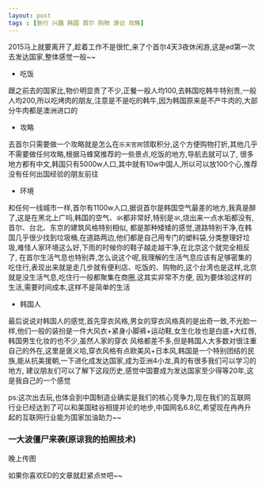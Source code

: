 ```yaml
---
layout: post
tags : [旅行 兴趣 韩国 首尔 购物 游记 攻略]
---
```


2015马上就要离开了,趁着工作不是很忙,来了个首尔4天3夜休闲游,这是ed第一次去发达国家,整体感觉一般~~

* 吃饭

跟之前去的国家比,物价明显贵了不少,正餐一般人均100,去韩国吃韩牛特别贵,一般人均200,所以吃烤肉的朋友,注意是不是吃的韩牛,因为韩国原来是不产牛肉的,大部分牛肉都是澳洲进口的

* 攻略

去首尔只需要做一个攻略就是怎么在`乐天官网`领取积分,这个方便购物打折,其他几乎不需要做任何攻略,根据马蜂窝推荐的一些景点,吃饭的地方,导航去就可以了,
很多地方都有中文,韩国只有5000w人口,其中就有10w中国人,所以可以放100个心,推荐没有任何出国经验的朋友前往

* 环境

和任何一线城市一样,首尔有1100w人口,据说首尔是韩国空气最差的地方,我真是醉了,这是在黑北上广吗,韩国的空气、氺都非常好,特别是氺,烧出来一点水垢都没有,首尔、台北、东京的建筑风格特别相似,
都是那种矮矮的感觉,道路特别干净,在韩国几乎很少找到垃圾桶,在道路两边,他们都是自己用专门的塑料袋,分类整理好垃圾,难怪人家环境这么好,下雨的时候你的鞋子越走越干净,在北京这个就完全相反了,
在首尔生活气息也特别弄,怎么说这个呢,我理解的生活气息应该有足够密集的吃住行,表现出来就是走几步就有便利店、吃饭的、购物的,这个台湾也是这样,北京就是没生活气息,吃住行一般都聚集在商圈,这其实非常不方便,
因为要体验这样的生活,需要时间成本,这样不是简单的生活

* 韩国人

最后说说对韩国人的感觉,首先穿衣风格,男女的穿衣风格真的是出奇一致,不光脸一样,他们一般的装扮是一件大风衣+紧身小脚裤+运动鞋,女生化妆也是白底+大红唇,韩国男生化妆的也不少,虽然人家的穿衣
风格都差不多,但是韩国人大多数对很注重自己的外在,这里是褒义哈,穿衣风格有点欧美风+日本风,韩国是一个特别团结的民族,能从抗美援朝,一下进化成发达国家,成为亚洲4小龙,真的有很多我们可以学习的地方,
建议朋友们可以了解下这段历史,感觉中国要成为发达国家至少得等20年,这是我自己的一个感觉

ps:这次出去玩,也体会到中国制造业确实是我们的核心竞争力,现在我们的互联网行业已经达到了可以和美国硅谷相提并论的地步,中国网名6.8亿,希望现在冉冉升起的互联网行业能为国家加油助力~~

### 一大波僵尸来袭(原谅我的拍照技术)

晚上传图

如果你喜欢ED的文章就赶紧点`赞`吧~~

